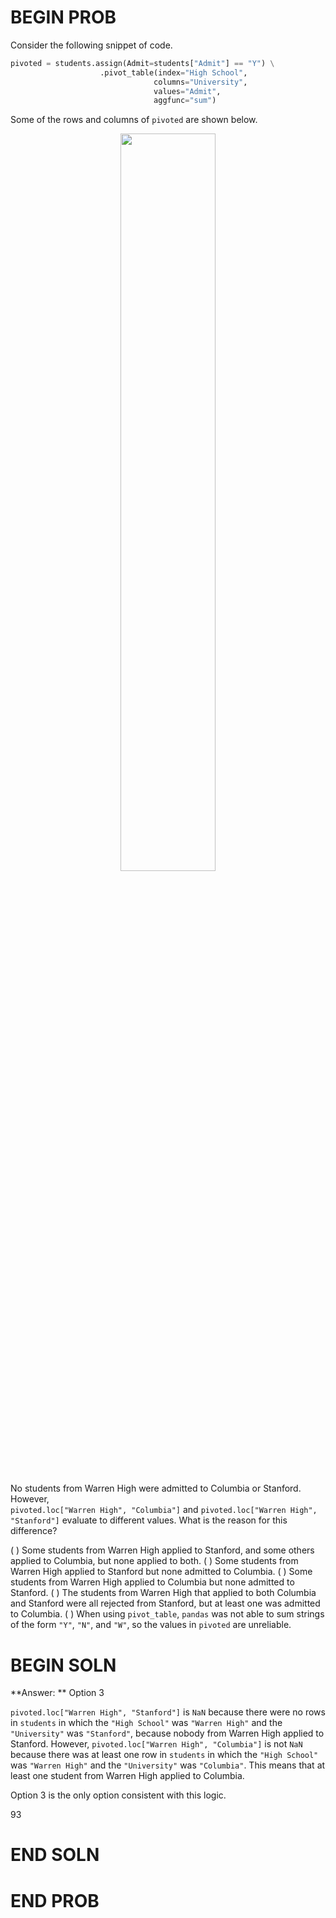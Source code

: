 # BEGIN PROB

Consider the following snippet of code.

```py
pivoted = students.assign(Admit=students["Admit"] == "Y") \
                    .pivot_table(index="High School", 
                                columns="University", 
                                values="Admit", 
                                aggfunc="sum")
```

Some of the rows and columns of `pivoted` are shown below.

<center><img src='../assets/images/sp22-midterm/pivot.png' width=55%></center>

No students from Warren High were admitted to Columbia or Stanford.
However,\
`pivoted.loc["Warren High", "Columbia"]` and
`pivoted.loc["Warren High", "Stanford"]` evaluate to different values.
What is the reason for this difference?

( ) Some students from Warren High applied to Stanford, and some others
applied to Columbia, but none applied to both.
( ) Some students from Warren High applied to Stanford but none admitted
to Columbia.
( ) Some students from Warren High applied to Columbia but none admitted
to Stanford.
( ) The students from Warren High that applied to both Columbia and
Stanford were all rejected from Stanford, but at least one was admitted
to Columbia.
( ) When using `pivot_table`, `pandas` was not able to sum strings of
the form `"Y"`, `"N"`, and `"W"`, so the values in `pivoted` are
unreliable.

# BEGIN SOLN

**Answer: ** Option 3

`pivoted.loc["Warren High", "Stanford"]` is `NaN` because there were no
rows in `students` in which the `"High School"` was `"Warren High"` and
the `"University"` was `"Stanford"`, because nobody from Warren High
applied to Stanford. However, `pivoted.loc["Warren High", "Columbia"]`
is not `NaN` because there was at least one row in `students` in which
the `"High School"` was `"Warren High"` and the `"University"` was
`"Columbia"`. This means that at least one student from Warren High
applied to Columbia.

Option 3 is the only option consistent with this logic.

<average>93</average>

# END SOLN

# END PROB